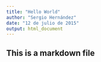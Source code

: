 ```yaml
---
title: "Hello World"
author: "Sergio Hernández"
date: "12 de julio de 2015"
output: html_document
---
```


## This is a markdown file
